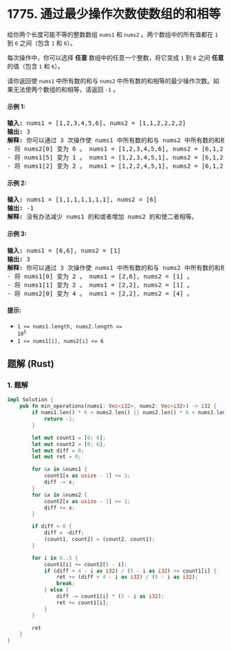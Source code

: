 # 1775. 通过最少操作次数使数组的和相等
给你两个长度可能不等的整数数组 `nums1` 和 `nums2` 。两个数组中的所有值都在 `1` 到 `6` 之间（包含 `1` 和 `6`）。

每次操作中，你可以选择 **任意** 数组中的任意一个整数，将它变成 `1` 到 `6` 之间 **任意** 的值（包含 `1` 和 `6`）。

请你返回使 `nums1` 中所有数的和与 `nums2` 中所有数的和相等的最少操作次数。如果无法使两个数组的和相等，请返回 `-1` 。

#### 示例 1:
<pre>
<strong>输入:</strong> nums1 = [1,2,3,4,5,6], nums2 = [1,1,2,2,2,2]
<strong>输出:</strong> 3
<strong>解释:</strong> 你可以通过 3 次操作使 nums1 中所有数的和与 nums2 中所有数的和相等。以下数组下标都从 0 开始。
- 将 nums2[0] 变为 6 。 nums1 = [1,2,3,4,5,6], nums2 = [6,1,2,2,2,2] 。
- 将 nums1[5] 变为 1 。 nums1 = [1,2,3,4,5,1], nums2 = [6,1,2,2,2,2] 。
- 将 nums1[2] 变为 2 。 nums1 = [1,2,2,4,5,1], nums2 = [6,1,2,2,2,2] 。
</pre>

#### 示例 2:
<pre>
<strong>输入:</strong> nums1 = [1,1,1,1,1,1,1], nums2 = [6]
<strong>输出:</strong> -1
<strong>解释:</strong> 没有办法减少 nums1 的和或者增加 nums2 的和使二者相等。
</pre>

#### 示例 3:
<pre>
<strong>输入:</strong> nums1 = [6,6], nums2 = [1]
<strong>输出:</strong> 3
<strong>解释:</strong> 你可以通过 3 次操作使 nums1 中所有数的和与 nums2 中所有数的和相等。以下数组下标都从 0 开始。
- 将 nums1[0] 变为 2 。 nums1 = [2,6], nums2 = [1] 。
- 将 nums1[1] 变为 2 。 nums1 = [2,2], nums2 = [1] 。
- 将 nums2[0] 变为 4 。 nums1 = [2,2], nums2 = [4] 。
</pre>

#### 提示:
* <code>1 <= nums1.length, nums2.length <= 10<sup>5</sup></code>
* `1 <= nums1[i], nums2[i] <= 6`

## 题解 (Rust)

### 1. 题解
```Rust
impl Solution {
    pub fn min_operations(nums1: Vec<i32>, nums2: Vec<i32>) -> i32 {
        if nums1.len() * 6 < nums2.len() || nums2.len() * 6 < nums1.len() {
            return -1;
        }

        let mut count1 = [0; 6];
        let mut count2 = [0; 6];
        let mut diff = 0;
        let mut ret = 0;

        for &x in &nums1 {
            count1[x as usize - 1] += 1;
            diff -= x;
        }
        for &x in &nums2 {
            count2[x as usize - 1] += 1;
            diff += x;
        }

        if diff < 0 {
            diff = -diff;
            (count1, count2) = (count2, count1);
        }

        for i in 0..5 {
            count1[i] += count2[5 - i];
            if (diff + 4 - i as i32) / (5 - i as i32) <= count1[i] {
                ret += (diff + 4 - i as i32) / (5 - i as i32);
                break;
            } else {
                diff -= count1[i] * (5 - i as i32);
                ret += count1[i];
            }
        }

        ret
    }
}
```
